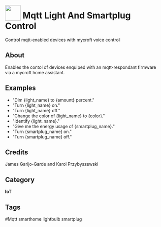 # <img src="https://raw.githack.com/FortAwesome/Font-Awesome/master/svgs/solid/lightbulb.svg" card_color="#FF552E" width="50" height="50" style="vertical-align:bottom"/> Mqtt Light And Smartplug Control
Control mqtt-enabled devices with mycroft voice control

## About
Enables the contol of devices enquiped with an mqtt-respondant firmware via a mycroft home assistant.

## Examples
* "Dim {light_name} to {amount} percent."
* "Turn {light_name} on."
* "Turn {light_name} off."
* "Change the color of {light_name} to {color}."
* "Identify {light_name}."
* "Give me the energy usage of {smartplug_name}."
* "Turn {smartplug_name} on."
* "Turn {smartplug_name} off."

## Credits
James Garijo-Garde and Karol Przybyszewski

## Category
**IoT**

## Tags
#Mqtt smarthome lightbulb smartplug

